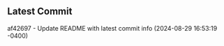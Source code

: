 
## Latest Commit
af42697 - Update README with latest commit info (2024-08-29 16:53:19 -0400) <Yunxi-Zhou>

